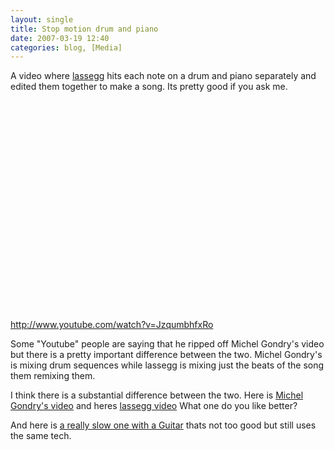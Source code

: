 ```yaml
---
layout: single
title: Stop motion drum and piano
date: 2007-03-19 12:40
categories: blog, [Media]
---
```

A video where <a href="http://www.youtube.com/profile?user=lassegg">lassegg</a> hits each note on a drum and piano separately and edited them together to make a song. Its pretty good if you ask me.

<object width="425" height="350"><param name="movie" value="http://www.youtube.com/v/JzqumbhfxRo"></param><param name="wmode" value="transparent"></param><embed src="http://www.youtube.com/v/JzqumbhfxRo" type="application/x-shockwave-flash" wmode="transparent" width="425" height="350"></embed></object>
<a href="http://www.youtube.com/watch?v=JzqumbhfxRo">http://www.youtube.com/watch?v=JzqumbhfxRo</a>

Some "Youtube" people are saying that he ripped off Michel Gondry's video but there is a pretty important difference between the two. Michel Gondry's is mixing drum sequences while lassegg is mixing just the beats of the song them remixing them.

I think there is a substantial difference between the two.
Here is <a href="http://www.youtube.com/watch?v=VaB_Do8HV2c">Michel Gondry's video</a> and heres <a href="http://www.youtube.com/watch?v=JzqumbhfxRo">lassegg video</a>
What one do you like better?

And here is <a href="http://www.youtube.com/watch?v=CYulV4c28nA">a really slow one with a Guitar</a> thats not too good but still uses the same tech. 
